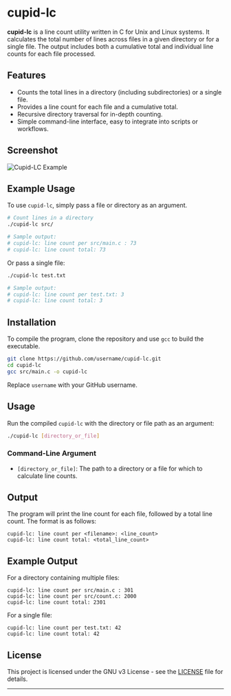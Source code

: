 # cupid-lc

**cupid-lc** is a line count utility written in C for Unix and Linux systems. It calculates the total number of lines across files in a given directory or for a single file. The output includes both a cumulative total and individual line counts for each file processed. 

## Features

- Counts the total lines in a directory (including subdirectories) or a single file.
- Provides a line count for each file and a cumulative total.
- Recursive directory traversal for in-depth counting.
- Simple command-line interface, easy to integrate into scripts or workflows.

## Screenshot

![Cupid-LC Example](images/cupid-lc-example.png)

## Example Usage

To use `cupid-lc`, simply pass a file or directory as an argument.

```bash
# Count lines in a directory
./cupid-lc src/

# Sample output:
# cupid-lc: line count per src/main.c : 73
# cupid-lc: line count total: 73
```

Or pass a single file:

```bash
./cupid-lc test.txt

# Sample output:
# cupid-lc: line count per test.txt: 3
# cupid-lc: line count total: 3
```

## Installation

To compile the program, clone the repository and use `gcc` to build the executable.

```bash
git clone https://github.com/username/cupid-lc.git
cd cupid-lc
gcc src/main.c -o cupid-lc
```

Replace `username` with your GitHub username.

## Usage

Run the compiled `cupid-lc` with the directory or file path as an argument:

```bash
./cupid-lc [directory_or_file]
```

### Command-Line Argument

- `[directory_or_file]`: The path to a directory or a file for which to calculate line counts.

## Output

The program will print the line count for each file, followed by a total line count. The format is as follows:

```plaintext
cupid-lc: line count per <filename>: <line_count>
cupid-lc: line count total: <total_line_count>
```

## Example Output

For a directory containing multiple files:

```plaintext
cupid-lc: line count per src/main.c : 301
cupid-lc: line count per src/count.c: 2000
cupid-lc: line count total: 2301
```

For a single file:

```plaintext
cupid-lc: line count per test.txt: 42
cupid-lc: line count total: 42
```

## License

This project is licensed under the GNU v3 License - see the [LICENSE](LICENSE) file for details.

---
